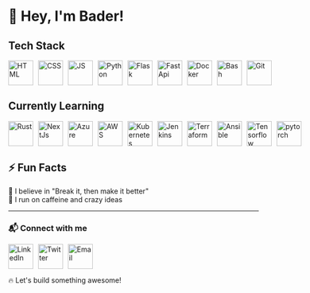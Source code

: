# 👋 Hey, I'm Bader!  

## Tech Stack  
<p style="display: flex; gap: 10px;">
  <img src="https://skillicons.dev/icons?i=html" alt="HTML" width="50"/>
  <img src="https://skillicons.dev/icons?i=css" alt="CSS" width="50"/>
  <img src="https://skillicons.dev/icons?i=js" alt="JS" width="50"/>
  <img src="https://skillicons.dev/icons?i=python" alt="Python" width="50"/>
  <img src="https://skillicons.dev/icons?i=flask" alt="Flask" width="50"/>
  <img src="https://skillicons.dev/icons?i=fastapi" alt="FastApi" width="50"/>
  <img src="https://skillicons.dev/icons?i=docker" alt="Docker" width="50"/>
  <img src="https://skillicons.dev/icons?i=bash" alt="Bash" width="50"/>
  <img src="https://skillicons.dev/icons?i=git" alt="Git" width="50"/>
</p>  

## Currently Learning  
<p style="display: flex; gap: 10px;">
  <img src="https://skillicons.dev/icons?i=rust" alt="Rust" width="50"/>
  <img src="https://skillicons.dev/icons?i=nextjs" alt="NextJs" width="50"/>
  <img src="https://skillicons.dev/icons?i=azure" alt="Azure" width="50"/>
  <img src="https://skillicons.dev/icons?i=aws" alt="AWS" width="50"/>
  <img src="https://skillicons.dev/icons?i=kubernetes" alt="Kubernetes" width="50"/>
  <img src="https://skillicons.dev/icons?i=jenkins" alt="Jenkins" width="50"/>
  <img src="https://skillicons.dev/icons?i=terraform" alt="Terraform" width="50"/>
  <img src="https://skillicons.dev/icons?i=ansible" alt="Ansible" width="50"/>
  <img src="https://skillicons.dev/icons?i=tensorflow" alt="Tensorflow" width="50"/>
  <img src="https://skillicons.dev/icons?i=pytorch" alt="pytorch" width="50"/>
</p>  

## ⚡ Fun Facts  
🎯 I believe in "Break it, then make it better"  
🥤 I run on caffeine and crazy ideas  

---

### 📬 Connect with me  
<p style="display: flex; gap: 10px;">
  <a href="https://www.linkedin.com/in/bader-saadou-salissou-b269781a2/">
    <img src="https://skillicons.dev/icons?i=linkedin" alt="LinkedIn" width="50"/>
  </a>
  <a href="https://x.com/Baderdv4/photo">
    <img src="https://skillicons.dev/icons?i=twitter" alt="Twitter" width="50"/>
  </a>
  <a href="mailto:awesomebss39@gmail.com">
    <img src="https://skillicons.dev/icons?i=gmail" alt="Email" width="50"/>
  </a>
</p>  

🔥 Let's build something awesome!  
